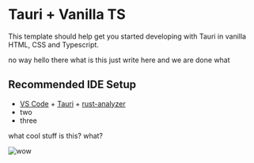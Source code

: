 # Tauri + Vanilla TS

This template should help get you started developing with Tauri in vanilla HTML, CSS and Typescript.

no way hello there what is this just write here and we are done what

## Recommended IDE Setup

- [VS Code](https://code.visualstudio.com/) + [Tauri](https://marketplace.visualstudio.com/items?itemName=tauri-apps.tauri-vscode) + [rust-analyzer](https://marketplace.visualstudio.com/items?itemName=rust-lang.rust-analyzer)
- two
- three

what cool stuff is this? what?

![wow](https://encrypted-tbn0.gstatic.com/images?q=tbn:ANd9GcQ12E5SmVF2b46j1w7rZi1xku6KieDpJGw0Ygu_IPag&s)

